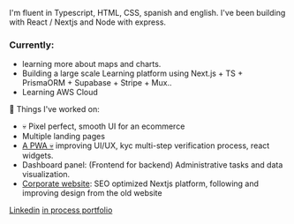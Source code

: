 
I'm fluent in Typescript, HTML, CSS, spanish and english. I've been building with React / Nextjs and Node with express.

### Currently:
- learning more about maps and charts.
- Building a large scale Learning platform using Next.js + TS + PrismaORM + Supabase + Stripe + Mux..
- Learning AWS Cloud

🔨 Things I've worked on: 
- 💀️ Pixel perfect, smooth UI for an ecommerce
- Multiple landing pages
- [A PWA 💀️](https://www.instagram.com/ourworldmetaverse/) improving UI/UX, kyc multi-step verification process, react widgets. 
- Dashboard panel: (Frontend for backend) Administrative tasks and data visualization.
- [Corporate website](https://www.ceibo.digital/en/): SEO optimized Nextjs platform, following and improving design from the old website

[Linkedin](https://www.linkedin.com/in/segundojuan/)
[in process portfolio](https://shorturl.at/pGY09)
